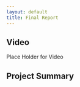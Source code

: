 ```yaml
---
layout: default
title: Final Report
---
```



## Video 

Place Holder for Video

## Project Summary
